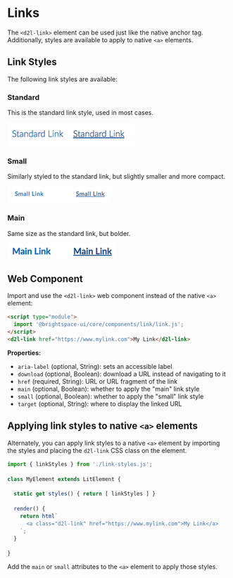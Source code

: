 # Links

The `<d2l-link>` element can be used just like the native anchor tag. Additionally, styles are available to apply to native `<a>` elements.

## Link Styles

The following link styles are available:

### Standard

This is the standard link style, used in most cases.

![example screenshot of standard link](./screenshots/standard.png?raw=true)

### Small

Similarly styled to the standard link, but slightly smaller and more compact.

![example screenshot of small link](./screenshots/small.png?raw=true)

### Main

Same size as the standard link, but bolder.

![example screenshot of main link](./screenshots/main.png?raw=true)

## Web Component

Import and use the `<d2l-link>` web component instead of the native `<a>` element:

```html
<script type="module">
  import '@brightspace-ui/core/components/link/link.js';
</script>
<d2l-link href="https://www.mylink.com">My Link</d2l-link>
```

**Properties:**

- `aria-label` (optional, String): sets an accessible label
- `download` (optional, Boolean): download a URL instead of navigating to it
- `href` (required, String): URL or URL fragment of the link
- `main` (optional, Boolean): whether to apply the "main" link style
- `small` (optional, Boolean): whether to apply the "small" link style
- `target` (optional, String): where to display the linked URL

## Applying link styles to native `<a>` elements

Alternately, you can apply link styles to a native `<a>` element by importing the styles and placing the `d2l-link` CSS class on the element.

```javascript
import { linkStyles } from './link-styles.js';

class MyElement extends LitElement {

  static get styles() { return [ linkStyles ] }

  render() {
    return html`
      <a class="d2l-link" href="https://www.mylink.com">My Link</a>
    `;
  }

}
```

Add the `main` or `small` attributes to the `<a>` element to apply those styles.
